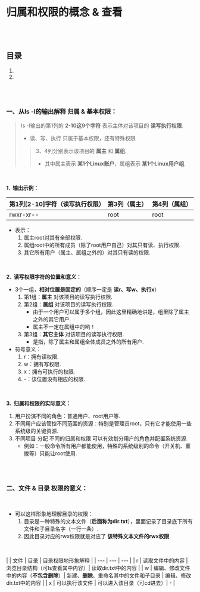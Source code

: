 # 归属和权限的概念 & 查看


<br><br>

## 目录

1. []()
2. []()

<br><br>

### 一、从ls -l的输出解释 归属 & 基本权限：
> ls -l输出的第1列的 **2-10这9个字符** 表示主体对该项目的 **读写执行权限**.
>
> - 读、写、执行 只属于基本权限，还有特殊权限
>
>> 3、4列分别表示该项目的 **属主** 和 **属组**.
>>
>> - 其中属主表示 **某1个Linux账户**，属组表示 **某1个Linux用户组**.

<br>

**1.&nbsp; 输出示例：**

| 第1列[2-10]字符（读写执行权限）| 第3列（属主）| 第4列（属组）|
| --- | --- | --- |
| rwxr-xr-- | root | root |

- 表示：
   1. 属主root对其有全部权限.
   2. 属组root中的所有成员（除了root用户自己）对其只有读、执行权限.
   3. 其它所有用户（属主、属组之外的）对其只有读的权限.

<br>

**2.&nbsp; 读写权限字符的位置和意义：**

- 3个一组，**相对位置是固定的**（顺序一定是 **读r、写w、执行x**）
   1. 第1组：**属主** 对该项目的读写执行权限.
   2. 第2组：**属组** 对该项目的读写执行权限.
      - 由于一个用户可以属于多个组，因此这里精确地讲是，组里除了属主之外的其它用户.
      - 属主不一定在属组中的哟！
   3. 第3组：**其它主体** 对该项目的读写执行权限.
      - 是指，除了属主和属组全体成员之外的所有用户.
- 符号意义：
   1. r：拥有读权限.
   2. w：拥有写权限.
   3. x：拥有可执行的权限.
   4. -：该位置没有相应的权限.

<br>

**3.&nbsp; 归属和权限的实际意义：**

1. 用户扮演不同的角色：普通用户、root用户等.
2. 不同用户应该管控不同范围的资源：特别是管理员root，只有它才能使用一些系统级的关键资源.
3. 不同项目 分配 不同的归属和权限 可以有效划分用户的角色并配置系统资源.
   - 例如：一般命令所有用户都能使用，特殊的系统级别的命令（开关机、重拨等）只能让root使用.

<br><br>

### 二、文件 & 目录 权限的意义：

<br>

- 可以这样形象地理解目录的权限：
   1. 目录是一种特殊的文本文件（**后面称为dir.txt**），里面记录了目录底下所有文件和子目录名字（一行一条）.
   2. 因此目录对应的rwx权限就是对应了 **该特殊文本文件的rwx权限**.

<br>

| | 文件 | 目录 | 目录权限地形象解释 |
| --- | --- | --- |
| r | 读取文件中的内容 | 浏览目录结构（可ls查看其中内容）| 读取dir.txt中的内容 |
| w | 编辑、修改文件中的内容（**不包含删除**）| 新建、**删除**、重命名其中的文件和子目录 | 编辑、修改dir.txt中的内容 |
| x | 可以执行该文件 | 可以进入该目录（可cd进去）| - |

